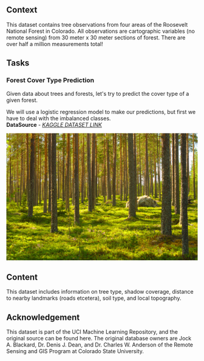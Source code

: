 ## Context
This dataset contains tree observations from four areas of the Roosevelt National Forest in Colorado. All observations are cartographic variables (no remote sensing) from 30 meter x 30 meter sections of forest. There are over half a million measurements total!

## Tasks
### Forest Cover Type Prediction
Given data about trees and forests, let's try to predict the cover type of a given forest.

We will use a logistic regression model to make our predictions, but first we have to deal with the imbalanced classes.<br>
__DataSource__ -  _[KAGGLE DATASET LINK](https://www.kaggle.com/uciml/forest-cover-type-dataset)_

![Forest image](/images/forest.jpg)

## Content
This dataset includes information on tree type, shadow coverage, distance to nearby landmarks (roads etcetera), soil type, and local topography.

## Acknowledgement
This dataset is part of the UCI Machine Learning Repository, and the original source can be found here. The original database owners are Jock A. Blackard, Dr. Denis J. Dean, and Dr. Charles W. Anderson of the Remote Sensing and GIS Program at Colorado State University.
